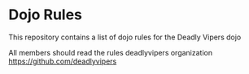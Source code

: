 Dojo Rules
==========

This repository contains a list of dojo rules for the Deadly Vipers dojo

All members should read the rules
deadlyvipers organization https://github.com/deadlyvipers
